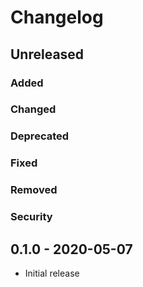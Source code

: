 # Changelog

## Unreleased

### Added

### Changed

### Deprecated

### Fixed

### Removed

### Security

## 0.1.0 - 2020-05-07

* Initial release